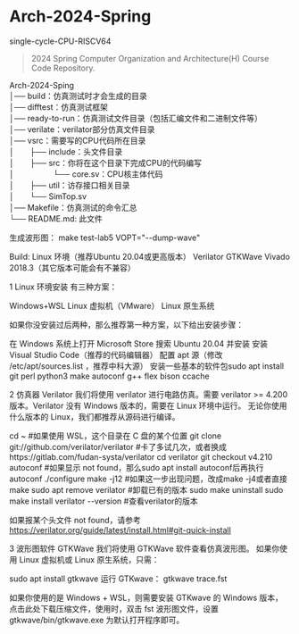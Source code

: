 # Arch-2024-Spring
single-cycle-CPU-RISCV64
> 2024 Spring Computer Organization and Architecture(H) Course Code Repository.

Arch-2024-Sping  
│── build：仿真测试时才会生成的目录  
│── difftest：仿真测试框架  
│── ready-to-run：仿真测试文件目录（包括汇编文件和二进制文件等）  
│── verilate：verilator部分仿真文件目录  
│── vsrc：需要写的CPU代码所在目录  
│　　├── include：头文件目录  
│　　├── src：你将在这个目录下完成CPU的代码编写  
│　　　　　└── core.sv：CPU核主体代码  
│　　├── util：访存接口相关目录  
│　　└── SimTop.sv  
│── Makefile：仿真测试的命令汇总  
└── README.md: 此文件  

生成波形图：
make test-lab5 VOPT="--dump-wave"

Build:
  Linux 环境（推荐Ubuntu 20.04或更高版本）
  Verilator
  GTKWave
  Vivado 2018.3（其它版本可能会有不兼容）


1 Linux 环境安装
有三种方案：

Windows+WSL
Linux 虚拟机（VMware）
Linux 原生系统

如果你没安装过后两种，那么推荐第一种方案，以下给出安装步骤：

在 Windows 系统上打开 Microsoft Store
搜索 Ubuntu 20.04 并安装
安装 Visual Studio Code（推荐的代码编辑器）
配置 apt 源（修改 /etc/apt/sources.list ，推荐中科大源）
安装一些基本的软件包sudo apt install git perl python3 make autoconf g++ flex bison ccache



2 仿真器 Verilator
我们将使用 verilator 进行电路仿真。需要 verilator >= 4.200 版本。Verilator 没有 Windows 版本的，需要在 Linux 环境中运行。
无论你使用什么版本的 Linux，我们都推荐从源码进行编译。

cd ~ #如果使用 WSL，这个目录在 C 盘的某个位置
git clone git://github.com/verilator/verilator #卡了多试几次，或者换成https://gitlab.com/fudan-systa/verilator
cd verilator
git checkout v4.210
autoconf #如果显示 not found，那么sudo apt install autoconf后再执行 autoconf
./configure
make -j12  #如果这一步出现问题，改成make -j4或者直接make
sudo apt remove verilator #卸载已有的版本
sudo make uninstall
sudo make install
verilator --version  #查看verilator的版本


如果报某个头文件 not found，请参考 https://verilator.org/guide/latest/install.html#git-quick-install

3 波形图软件 GTKWave
我们将使用 GTKWave 软件查看仿真波形图。
如果你使用 Linux 虚拟机或 Linux 原生系统，只需：

sudo apt install gtkwave
运行 GTKwave： gtkwave trace.fst


如果你使用的是 Windows + WSL，则需要安装 GTKwave 的 Windows 版本，点击此处下载压缩文件，使用时，双击 fst 波形图文件，设置 gtkwave/bin/gtkwave.exe 为默认打开程序即可。
